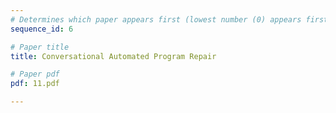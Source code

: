 ```yaml
---
# Determines which paper appears first (lowest number (0) appears first)
sequence_id: 6

# Paper title
title: Conversational Automated Program Repair

# Paper pdf
pdf: 11.pdf

---
```

